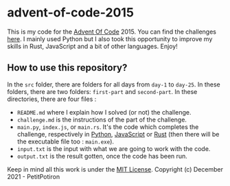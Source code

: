 # advent-of-code-2015
This is my code for the [Advent Of Code](https://adventofcode.com) 2015. You can find the challenges [here](https://adventofcode.com/2015). I mainly used Python but I also took this opportunity to improve my skills in Rust, JavaScript and a bit of other languages. Enjoy!

## How to use this repository?
In the `src` folder, there are folders for all days from `day-1` to `day-25`. In these folders, there are two folders: `first-part` and `second-part`. In these directories, there are four files : 
- `README.md` where I explain how I solved (or not) the challenge.
- `challenge.md` is the instructions of the part of the challenge.
- `main.py`, `index.js`, or `main.rs`. It's the code which completes the challenge, respectively in [Python](https://www.python.org), [JavaScript](https://en.wikipedia.org/wiki/JavaScript) or [Rust](https://www.rust-lang.org) (then there will be the executable file too : `main.exe`).
- `input.txt` is the input with what we are going to work with the code.
- `output.txt` is the result gotten, once the code has been run.

Keep in mind all this work is under the [MIT License](https://github.com/PetitPotiron/advent-of-code-2015/blob/main/LICENSE). Copyright (c) December 2021 - PetitPotiron

